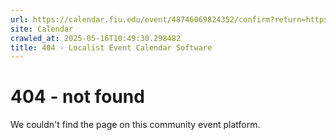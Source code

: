```yaml
---
url: https://calendar.fiu.edu/event/48746069824352/confirm?return=https%3A%2F%2Fcalendar.fiu.edu%2Fevent%2Finfrastructure-week-9577
site: Calendar
crawled_at: 2025-05-16T10:49:30.298482
title: 404 - Localist Event Calendar Software
---
```


# 404 - not found
We couldn't find the page on this community event platform.
